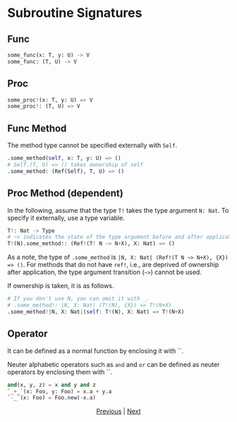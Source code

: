 # Subroutine Signatures

## Func

```python
some_func(x: T, y: U) -> V
some_func: (T, U) -> V
```

## Proc

```python
some_proc!(x: T, y: U) => V
some_proc!: (T, U) => V
```

## Func Method

The method type cannot be specified externally with ``Self``.

```python
.some_method(self, x: T, y: U) => ()
# Self.(T, U) => () takes ownership of self
.some_method: (Ref(Self), T, U) => ()
```

## Proc Method (dependent)

In the following, assume that the type `T!` takes the type argument `N: Nat`. To specify it externally, use a type variable.

```python
T!: Nat -> Type
# ~> indicates the state of the type argument before and after application (in this case, self must be a variable reference)
T!(N).some_method!: (Ref!(T! N ~> N+X), X: Nat) => ()
```

As a note, the type of `.some_method` is `|N, X: Nat| (Ref!(T N ~> N+X), {X}) => ()`.
For methods that do not have `ref!`, i.e., are deprived of ownership after application, the type argument transition (`~>`) cannot be used.

If ownership is taken, it is as follows.

```python
# If you don't use N, you can omit it with _.
# .some_method!: |N, X: Nat| (T!(N), {X}) => T!(N+X)
.some_method!|N, X: Nat|(self: T!(N), X: Nat) => T!(N+X)
```

## Operator

It can be defined as a normal function by enclosing it with ``.

Neuter alphabetic operators such as `and` and `or` can be defined as neuter operators by enclosing them with ``.

```python
and(x, y, z) = x and y and z
`_+_`(x: Foo, y: Foo) = x.a + y.a
`-_`(x: Foo) = Foo.new(-x.a)
```

<p align='center'>
    <a href='./21_lambda.md'>Previous</a> | <a href='./23_closure.md'>Next</a>
</p>
